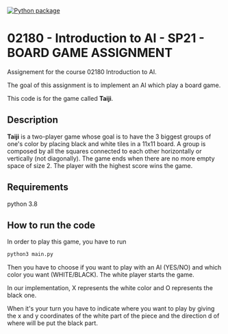 [![Python package](https://github.com/unitrium/02180-Introduction-to-AI-SP21-BOARD-GAME-ASSIGNMENT/actions/workflows/python-test.yml/badge.svg)](https://github.com/unitrium/02180-Introduction-to-AI-SP21-BOARD-GAME-ASSIGNMENT/actions/workflows/python-test.yml)
# 02180 - Introduction to AI - SP21 - BOARD GAME ASSIGNMENT

Assignement for the course 02180 Introduction to AI.   

The goal of this assignment is to implement an AI which play a board game.  

This code is for the game called __Taiji__.

## Description

__Taiji__ is a two-player game whose goal is to have the 3 biggest groups of one's color by placing black and white tiles in a 11x11 board.
A group is composed by all the squares connected to each other horizontally or vertically (not diagonally).
The game ends when there are no more empty space of size 2. The player with the highest score wins the game.

## Requirements

python 3.8

## How to run the code

In order to play this game, you have to run 
```python
python3 main.py
```

Then you have to choose if you want to play with an AI (YES/NO) and which color you want (WHITE/BLACK). The white player starts the game.

In our implementation, X represents the white color and O represents the black one.  

When it's your turn you have to indicate where you want to play by giving the x and y coordinates of the white part of the piece and the direction d of where will be put the black part.
